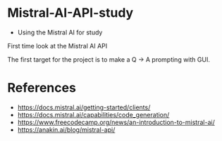 # Mistral-AI-API-study

- Using the Mistral AI for study

First time look at the Mistral AI API

The first target for the project is to make a Q -> A prompting with GUI.


# References

* https://docs.mistral.ai/getting-started/clients/
* https://docs.mistral.ai/capabilities/code_generation/
* https://www.freecodecamp.org/news/an-introduction-to-mistral-ai/
* https://anakin.ai/blog/mistral-api/
